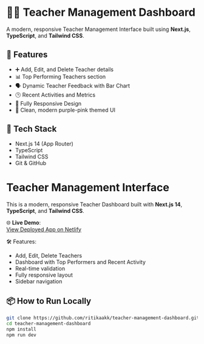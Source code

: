 # 🧑‍🏫 Teacher Management Dashboard

A modern, responsive Teacher Management Interface built using **Next.js**, **TypeScript**, and **Tailwind CSS**.

## 🚀 Features
- ➕ Add, Edit, and Delete Teacher details
- 📊 Top Performing Teachers section
- 🗣️ Dynamic Teacher Feedback with Bar Chart
- 🕒 Recent Activities and Metrics
- 📱 Fully Responsive Design
- 🎨 Clean, modern purple-pink themed UI

## 📂 Tech Stack
- Next.js 14 (App Router)
- TypeScript
- Tailwind CSS
- Git & GitHub

# Teacher Management Interface

This is a modern, responsive Teacher Dashboard built with **Next.js 14**, **TypeScript**, and **Tailwind CSS**.

🌐 **Live Demo**:  
[View Deployed App on Netlify](https://teacher-dashboardd.netlify.app/)

🛠️ Features:
- Add, Edit, Delete Teachers
- Dashboard with Top Performers and Recent Activity
- Real-time validation
- Fully responsive layout
- Sidebar navigation


## 📦 How to Run Locally

```bash
git clone https://github.com/ritikaakk/teacher-management-dashboard.git
cd teacher-management-dashboard
npm install
npm run dev
